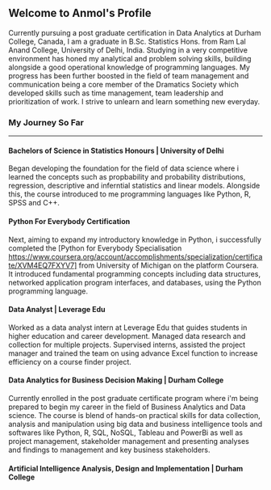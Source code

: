 ## Welcome to Anmol's Profile


Currently pursuing a post graduate certification in Data Analytics at Durham College, Canada, I am a graduate in B.Sc. Statistics Hons. from Ram Lal Anand College, University of Delhi, India. Studying in a very competitive environment has honed my analytical and problem solving skills, building alongside a good operational knowledge of programming languages. My progress has been further boosted in the field of team management and communication being a core member of the Dramatics Society which developed skills such as time management, team leadership and prioritization of work. I strive to unlearn and learn something new everyday.

### My Journey So Far

---

#### Bachelors of Science in Statistics Honours | University of Delhi

Began developing the foundation for the field of data science where i learned the concepts such as propbability and probability distributions, regression, descriptive and inferntial statistics and linear models. 
Alongside this, the course introduced to me programming languages like Python, R, SPSS and C++. 

#### Python For Everybody Certification

Next, aiming to expand my introductory knowledge in Python, i successfully completed the [Python for Everybody Specialisation https://www.coursera.org/account/accomplishments/specialization/certificate/XVM4EQ7FXYV7] from University of Michigan on the platform Coursera. It introduced fundamental programming concepts including data structures, networked application program interfaces, and databases, using the Python programming language.

#### Data Analyst | Leverage Edu

Worked as a data analyst intern at Leverage Edu that guides students in higher education and career development. Managed data research and collection for multiple projects. Supervised interns, assisted the project manager and trained the team on using advance Excel function to increase efficiency on a course finder project.

#### Data Analytics for Business Decision Making | Durham College

Currently enrolled in the post graduate certificate program where i'm being prepared to begin my career in the field of Business Analytics and Data science. The course is blend of hands-on practical skills for data collection, analysis and manipulation using big data and business intelligence tools and softwares like Python, R, SQL, NoSQL, Tableau and PowerBi as well as project management, stakeholder management and presenting analyses and findings to management and key business stakeholders.

#### Artificial Intelligence Analysis, Design and Implementation | Durham College





